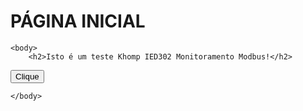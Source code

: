 <html>
    
   <head>
      <h1>PÁGINA INICIAL</h1>         
   </head>

    <body>
        <h2>Isto é um teste Khomp IED302 Monitoramento Modbus!</h2> 

  <button onclick="myFunction()">Clique</button>

<script>
function myFunction() {
  alert("Você clicou no botão!");
}
</script>

<script>
     const meJSON = 
          {
               "nome": "Thiago",
               "idade": "39",
               "casado": "sim"
          };

              var me = JSON.parse(meJSON);
              console.log(me);
    
</script>
        
    </body>

</html>
